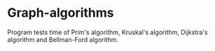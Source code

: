 # Graph-algorithms
Program tests time of Prim's algorithm, Kruskal's algorithm, Dijkstra's algorithm and Bellman-Ford algorithm.
